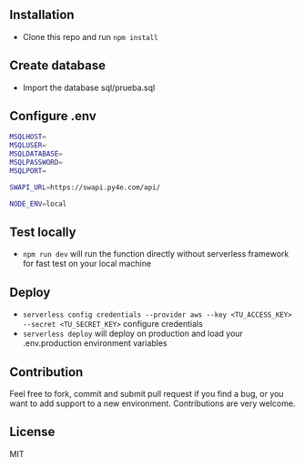 ## Installation

* Clone this repo and run `npm install`

## Create database

* Import the database sql/prueba.sql

## Configure .env

```bash
MSQLHOST=
MSQLUSER=
MSQLDATABASE=
MSQLPASSWORD=
MSQLPORT=

SWAPI_URL=https://swapi.py4e.com/api/

NODE_ENV=local
```


## Test locally

* `npm run dev` will run the function directly without serverless framework for fast test on your local machine

## Deploy

* `serverless config credentials --provider aws --key <TU_ACCESS_KEY> --secret <TU_SECRET_KEY>` configure credentials
* `serverless deploy` will deploy on production and load your .env.production environment variables


## Contribution

Feel free to fork, commit and submit pull request if you find a bug, or you want to add support to a new environment. Contributions are very welcome.

## License

MIT
